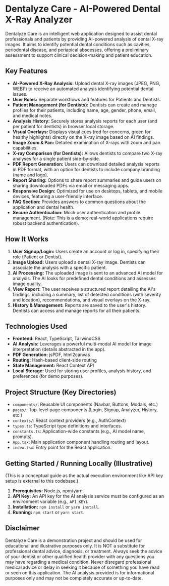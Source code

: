 # Dentalyze Care - AI-Powered Dental X-Ray Analyzer

Dentalyze Care is an intelligent web application designed to assist dental professionals and patients by providing AI-powered analysis of dental X-ray images. It aims to identify potential dental conditions such as cavities, periodontal disease, and periapical abscesses, offering a preliminary assessment to support clinical decision-making and patient education.

## Key Features

*   **AI-Powered X-Ray Analysis:** Upload dental X-ray images (JPEG, PNG, WEBP) to receive an automated analysis identifying potential dental issues.
*   **User Roles:** Separate workflows and features for Patients and Dentists.
*   **Patient Management (for Dentists):** Dentists can create and manage profiles for their patients, including name, age, gender, phone, email, and medical notes.
*   **Analysis History:** Securely stores analysis reports for each user (and per patient for dentists) in browser local storage.
*   **Visual Overlays:** Displays visual cues (red for concerns, green for healthy highlights) directly on the X-ray image based on AI findings.
*   **Image Zoom & Pan:** Detailed examination of X-rays with zoom and pan capabilities.
*   **X-ray Comparison (for Dentists):** Allows dentists to compare two X-ray analyses for a single patient side-by-side.
*   **PDF Report Generation:** Users can download detailed analysis reports in PDF format, with an option for dentists to include company branding (name and logo).
*   **Report Sharing:** Options to share report summaries and guide users on sharing downloaded PDFs via email or messaging apps.
*   **Responsive Design:** Optimized for use on desktops, tablets, and mobile devices, featuring a user-friendly interface.
*   **FAQ Section:** Provides answers to common questions about the application and dental health.
*   **Secure Authentication:** Mock user authentication and profile management. (Note: This is a demo; real-world applications require robust backend authentication).

## How It Works

1.  **User Signup/Login:** Users create an account or log in, specifying their role (Patient or Dentist).
2.  **Image Upload:** Users upload a dental X-ray image. Dentists can associate the analysis with a specific patient.
3.  **AI Processing:** The uploaded image is sent to an advanced AI model for analysis. The AI looks for predefined dental conditions and assesses image quality.
4.  **View Report:** The user receives a structured report detailing the AI's findings, including a summary, list of detected conditions (with severity and location), recommendations, and visual overlays on the X-ray.
5.  **History & Management:** Reports are saved to the user's history. Dentists can access and manage reports for all their patients.

## Technologies Used

*   **Frontend:** React, TypeScript, TailwindCSS
*   **AI Analysis:** Leverages a powerful multi-modal AI model for image interpretation (details abstracted in the app).
*   **PDF Generation:** jsPDF, html2canvas
*   **Routing:** Hash-based client-side routing
*   **State Management:** React Context API
*   **Local Storage:** Used for storing user profiles, analysis history, and preferences (for demo purposes).

## Project Structure (Key Directories)

*   `components/`: Reusable UI components (Navbar, Buttons, Modals, etc.)
*   `pages/`: Top-level page components (Login, Signup, Analyzer, History, etc.)
*   `contexts/`: React context providers (e.g., AuthContext)
*   `types.ts`: TypeScript type definitions and interfaces.
*   `constants.ts`: Application-wide constants (e.g., AI model name, prompts).
*   `App.tsx`: Main application component handling routing and layout.
*   `index.tsx`: Entry point for the React application.

## Getting Started / Running Locally (Illustrative)

(This is a conceptual guide as the actual execution environment like API key setup is external to this codebase.)

1.  **Prerequisites:** Node.js, npm/yarn.
2.  **API Key:** An API key for the AI analysis service must be configured as an environment variable (e.g., `API_KEY`).
3.  **Installation:** `npm install` or `yarn install`.
4.  **Running:** `npm start` or `yarn start`.

## Disclaimer

Dentalyze Care is a demonstration project and should be used for educational and illustrative purposes only. It is NOT a substitute for professional dental advice, diagnosis, or treatment. Always seek the advice of your dentist or other qualified health provider with any questions you may have regarding a medical condition. Never disregard professional medical advice or delay in seeking it because of something you have read or seen on this application. The AI analysis provided is for informational purposes only and may not be completely accurate or up-to-date.
